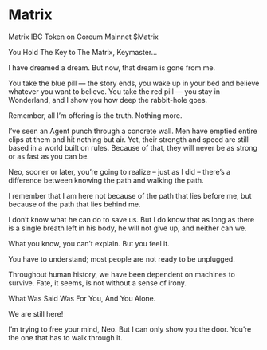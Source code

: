 # Matrix
Matrix IBC Token on Coreum Mainnet 
$Matrix

You Hold The Key to The Matrix, Keymaster...

I have dreamed a dream. But now, that dream is gone from me.

You take the blue pill — the story ends, you wake up in your bed and believe whatever you want to believe. You take the red pill — you stay in Wonderland, and I show you how deep the rabbit-hole goes.

Remember, all I’m offering is the truth. Nothing more.

I’ve seen an Agent punch through a concrete wall. Men have emptied entire clips at them and hit nothing but air. Yet, their strength and speed are still based in a world built on rules. Because of that, they will never be as strong or as fast as you can be.

Neo, sooner or later, you’re going to realize – just as I did – there’s a difference between knowing the path and walking the path.

I remember that I am here not because of the path that lies before me, but because of the path that lies behind me.

I don’t know what he can do to save us. But I do know that as long as there is a single breath left in his body, he will not give up, and neither can we.

What you know, you can’t explain. But you feel it.

You have to understand; most people are not ready to be unplugged.

Throughout human history, we have been dependent on machines to survive. Fate, it seems, is not without a sense of irony.

What Was Said Was For You, And You Alone.

We are still here!

I’m trying to free your mind, Neo. But I can only show you the door. You’re the one that has to walk through it.
